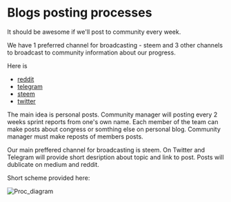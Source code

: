 # Blogs posting processes

It should be awesome if we'll post to community every week.

We have 1 preferred channel for broadcasting - steem and 3 other channels to broadcast to community information about our progress.

Here is

- [reddit](https://www.reddit.com/r/cybercongress/)
- [telegram](https://t.me/cybercongressofficial)
- [steem](https://steemit.com/@cybercongress)
- [twitter](https://twitter.com/cyber_devs)

The main idea is personal posts. Community manager will posting every 2 weeks sprint reports from one's own name.
Each member of the team can make posts about congress or somthing else on personal blog. Community manager must make reposts of members posts.

Our main preffered channel for broadcasting is steem. On Twitter and Telegram will provide short desription about
topic and link to post. Posts will dublicate on medium and reddit.

Short scheme provided here:

![Proc_diagram](https://github.com/cybercongress/congress/blob/master/blog/blogs_proc_diagram.svg)

